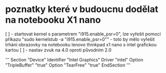 # poznatky které v budoucnu dodělat na notebooku X1 nano

[ ] - startovat kernel s parametrem "i915.enable_psr=0", lze vyřešit pomocí příkazu "sudo kernelstub -a "i915.enable_psr=0"" - toto by mělo vyřešit trhání obrazovky na notebooku lenovo thinkpad x1 nano s intel grafickou kartou
[ ] - nastav zvuk na 4.0 oproti původním 2.0


'''
Section "Device"
  Identifier "Intel Graphics"
  Driver "intel"
  Option "TripleBuffer" "true"
  Option "TearFree" "true"
EndSection
'''
